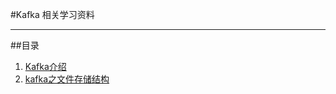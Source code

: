 #Kafka 相关学习资料

***

##目录

1. [Kafka介绍](https://github.com/howardhe0329/my_documents/blob/master/apache/kafka/kafka_introduce.md)
2. [kafka之文件存储结构](https://github.com/howardhe0329/my_documents/blob/master/apache/kafka/kafka_file.md)
